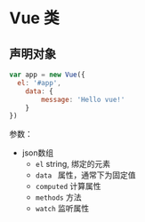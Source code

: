 # Vue 类

## 声明对象

```javascript
var app = new Vue({
  el: '#app',
    data: {
        message: 'Hello vue!'
    }
})
```

参数：

- json数组
  - `el` string, 绑定的元素
  - `data `  属性，通常下为固定值
  - `computed`  计算属性
  - `methods` 方法
  - `watch` 监听属性 